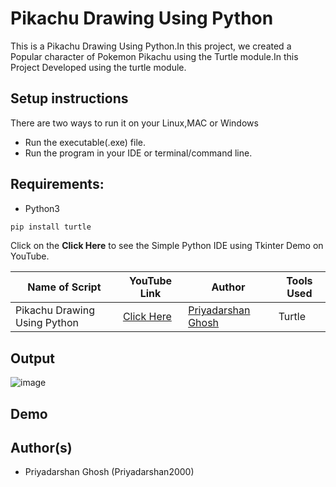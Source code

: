 # Pikachu Drawing Using Python
This is a Pikachu Drawing Using Python.In this project, we created a Popular character of Pokemon Pikachu using the Turtle module.In this Project Developed using the turtle module. 

## Setup instructions
There are two ways to run it on your Linux,MAC or Windows

- Run the executable(.exe) file.
- Run the program in your IDE or terminal/command line.

## Requirements:
- Python3

```bash
pip install turtle
```

Click on the **Click Here** to see the Simple Python IDE using Tkinter Demo on YouTube.

| Name of Script | YouTube Link |  Author | Tools Used |
| --- | --- | --- | --- 
|Pikachu Drawing Using Python| [Click Here](https://www.youtube.com/watch?v=-oGVdnelHv8)| [Priyadarshan Ghosh](https://github.com/Priyadarshan2000) |Turtle

## Output
![image](https://user-images.githubusercontent.com/62868878/116377432-cd39a080-a82e-11eb-85b2-5bf0ec06aedd.png)


## Demo




## Author(s)

- Priyadarshan Ghosh (Priyadarshan2000)

